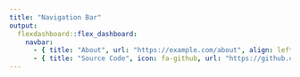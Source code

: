 ```yaml
---
title: "Navigation Bar"
output: 
  flexdashboard::flex_dashboard:
    navbar:
      - { title: "About", url: "https://example.com/about", align: left }
      - { title: "Source Code", icon: fa-github, url: "https://github.com" }
---
```

